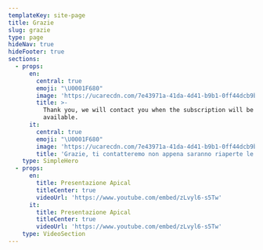 ```yaml
---
templateKey: site-page
title: Grazie
slug: grazie
type: page
hideNav: true
hideFooter: true
sections:
  - props:
      en:
        central: true
        emoji: "\U0001F680"
        image: 'https://ucarecdn.com/7e43971a-41da-4d41-b9b1-0ff44dcb9b29/'
        title: >-
          Thank you, we will contact you when the subscription will be
          available.
      it:
        central: true
        emoji: "\U0001F680"
        image: 'https://ucarecdn.com/7e43971a-41da-4d41-b9b1-0ff44dcb9b29/'
        title: 'Grazie, ti contatteremo non appena saranno riaperte le iscrizioni.'
    type: SimpleHero
  - props:
      en:
        title: Presentazione Apical
        titleCenter: true
        videoUrl: 'https://www.youtube.com/embed/zLvyl6-s5Tw'
      it:
        title: Presentazione Apical
        titleCenter: true
        videoUrl: 'https://www.youtube.com/embed/zLvyl6-s5Tw'
    type: VideoSection
---
```


